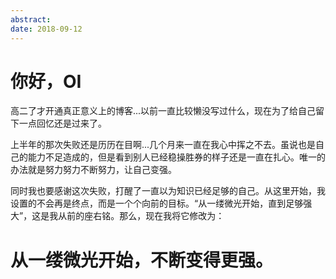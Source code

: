 ```yaml
---
abstract: 
date: 2018-09-12
---
```


# 你好，OI

高二了才开通真正意义上的博客...以前一直比较懒没写过什么，现在为了给自己留下一点回忆还是过来了。

上半年的那次失败还是历历在目啊...几个月来一直在我心中挥之不去。虽说也是自己的能力不足造成的，但是看到别人已经稳操胜券的样子还是一直在扎心。唯一的办法就是努力努力不断努力，让自己变强。

同时我也要感谢这次失败，打醒了一直以为知识已经足够的自己。从这里开始，我设置的不会再是终点，而是一个个向前的目标。“从一缕微光开始，直到足够强大”，这是我从前的座右铭。那么，现在我将它修改为：

# 从一缕微光开始，不断变得更强。